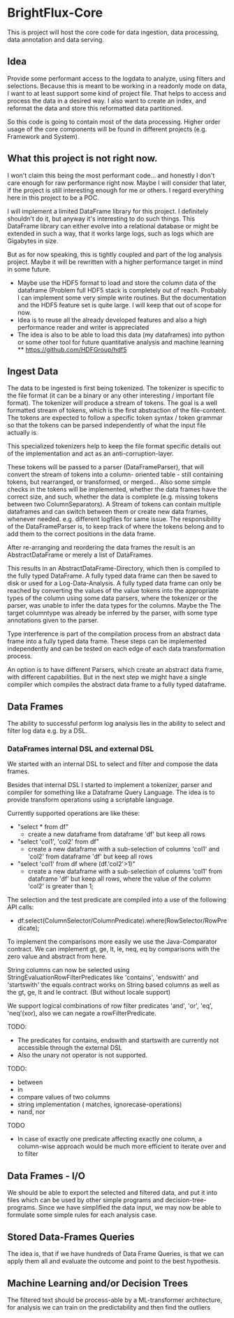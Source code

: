 # BrightFlux-Core

This is project will host the core code for data ingestion, data processing, data annotation and data serving.

## Idea

Provide some performant access to the logdata to analyze, using filters and selections. Because this is meant 
to be working in a readonly mode on data, I want to at least support some kind of project file. That helps to 
access and process the data in a desired way. I also want to create an index, and reformat the data and store 
this reformatted data partitioned. 

So this code is going to contain most of the data processing. Higher order usage of the core components will
be found in different projects (e.g. Framework and System).

## What this project is not right now.

I won't claim this being the most performant code... and honestly I don't care enough for raw performance 
right now. Maybe I will consider that later, if the project is still interesting enough for me or others.
I regard everything here in this project to be a POC.

I will implement a limited DataFrame library for this project. I definitely shouldn't do it, but anyway 
it's interesting to do such things. This DataFrame library can either evolve into a relational database
or might be extended in such a way, that it works large logs, such as logs which are Gigabytes in size.

But as for now speaking, this is tightly coupled and part of the log analysis project. Maybe it will be 
rewritten with a higher performance target in mind in some future.

* Maybe use the HDF5 format to load and store the column data of the dataframe (Problem full HDF5 stack is completely out of reach. Probably I can implement some very simple write routines. But the documentation and the HDF5 feature set is quite large. I will keep that out of scope for now. 
* Idea is to reuse all the already developed features and also a high performance reader and writer is appreciated
* The idea is also to be able to load this data (my dataframes) into python or some other tool for future quantitative analysis and machine learning
** https://github.com/HDFGroup/hdf5


## Ingest Data

The data to be ingested is first being tokenized. The tokenizer is specific to the file format (it can be a binary
or any other interesting / important file format). The tokenizer will produce a stream of tokens. The goal is a well 
formatted stream of tokens, which is the first abstraction of the file-content. The tokens are expected to follow a 
specific token syntax / token grammar so that the tokens can be parsed independently of what the input file actually 
is. 

This specialized tokenizers help to keep the file format specific details out of the implementation and act as an 
anti-corruption-layer.

These tokens will be passed to a parser (DataFrameParser), that will convert the stream of tokens into a column-
oriented table - still containing tokens, but rearranged, or transformed, or merged... Also some simple checks
in the tokens will be implemented, whether the data frames have the correct size, and such, whether the data is 
complete (e.g. missing tokens between two ColumnSeparators). A Stream of tokens can contain multiple dataframes
and can switch between them or create new data frames, whenever needed. e.g. different logfiles for same issue.
The responsibility of the DataFrameParser is, to keep track of where the tokens belong and to add them to the 
correct positions in the data frame. 

After re-arranging and reordering the data frames the result is an AbstractDataFrame or merely a list of DataFrames.

This results in an AbstractDataFrame-Directory, which then is compiled to the fully typed DataFrame. A fully typed 
data frame can then be saved to disk or used for a Log-Data-Analysis. A fully typed data frame can only be reached 
by converting the values of the value tokens into the appropriate types of the column using some data parsers, where 
the tokenizer or the parser, was unable to infer the data types for the columns. Maybe the The target columntype was 
already be inferred by the parser, with some type annotations given to the parser.
 
Type interference is part of the compilation process from an abstract data frame into a fully typed data frame.
These steps can be implemented independently and can be tested on each edge of each data transformation process.

An option is to have different Parsers, which create an abstract data frame, with different capabilities. But in 
the next step we might have a single compiler which compiles the abstract data frame to a fully typed dataframe. 

## Data Frames

The ability to successful perform log analysis lies in the ability to select and filter log data e.g. by a DSL.

### DataFrames internal DSL and external DSL
 
We started with an internal DSL to select and filter and compose the data frames.

Besides that internal DSL I started to implement a tokenizer, parser and compiler for something like a
Dataframe Query Language. The idea is to provide transform operations using a scriptable language. 

Currently supported operations are like these: 

* "select * from df" 
  - create a new dataframe from dataframe 'df' but keep all  rows
* "select 'col1', 'col2' from df" 
  - create a new dataframe with a sub-selection of columns 'col1' and 'col2' from dataframe 'df' but keep all rows
* "select 'col1' from df where (df.'col2'>1)" 
  - create a new dataframe with a sub-selection of columns  'col1' from dataframe 'df' but keep all rows, where the value of the column 'col2' is greater than 1;

The selection and the test predicate are compiled into a use of the following API calls:
 
* df.select(ColumnSelector/ColumnPredicate).where(RowSelector/RowPredicate);

To implement the comparisons more easily we use the Java-Comparator contract. We can implement gt, ge, lt, le, neq, eq 
by comparisons with the zero value and abstract from here.

String columns can now be selected using StringEvaluationRowFilterPredicates like 'contains', 'endswith' and 'startswith'
the equals contract works on String based columns as well as the gt, ge, lt and le contract. (But without locale support)

We support logical combinations of row filter predicates 'and', 'or', 'eq', 'neq'(xor), also we can negate a rowFilterPredicate.

TODO: 
* The predicates for contains, endswith and startswith are currently not accessible through the external DSL 
* Also the unary not operator is not supported.

TODO:
* between
* in
* compare values of two columns
* string implementation ( matches, ignorecase-operations)
* nand, nor
  

TODO
* In case of exactly one predicate affecting exactly one column, a column-wise approach would be much more efficient to iterate over and to filter  

## Data Frames - I/O

We should be able to export the selected and filtered data, and put it into files which can be used by other
simple programs and decision-tree-programs. Since we have simplified the data input, we may now be able to 
formulate some simple rules for each analysis case.

## Stored Data-Frames Queries

The idea is, that if we have hundreds of Data Frame Queries, is that we can apply them all and evaluate the 
outcome and point to the best hypothesis.

## Machine Learning and/or Decision Trees

The filtered text should be process-able by a ML-transformer architecture, for analysis we can train on the
predictability and then find the outliers